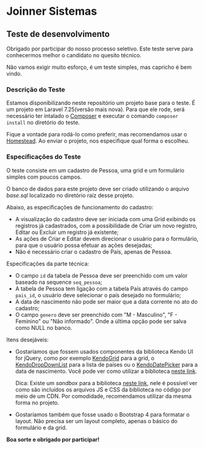 # Joinner Sistemas #

## Teste de desenvolvimento ##

Obrigado por participar do nosso processo seletivo. Este teste serve para conhecermos melhor o candidato no quesito técnico.

Não vamos exigir muito esforço, é um teste simples, mas capricho é bem vindo.

### Descrição do Teste ###

Estamos disponibilizando neste repositório um projeto base para o teste. É um projeto em Laravel 7.25(versão mais nova). Para que ele rode, será necessário ter intalado o [Composer](https://getcomposer.org/) e executar o comando `composer install` no diretório do teste.

Fique a vontade para rodá-lo como preferir, mas recomendamos usar o [Homestead](https://laravel.com/docs/7.x/homestead). Ao enviar o projeto, nos especifique qual forma o escolheu.

### Especificações do Teste ###

O teste consiste em um cadastro de Pessoa, uma grid e um formulário simples com poucos campos. 

O banco de dados para este projeto deve ser criado utilizando o arquivo *base.sql* localizado no diretório raíz desse projeto.

Abaixo, as especificações de funcionamento do cadastro:

 - A visualização do cadastro deve ser iniciada com uma Grid exibindo os registros já cadastrados, com a possibilidade de Criar um novo registro, Editar ou Excluir um registro já existente;
 - As ações de Criar e Editar devem direcionar o usuário para o formulário, para que o usuário possa efetuar as ações desejadas;
 - Não é necessário criar o cadastro de País, apenas de Pessoa.
 
Especificações da parte técnica:

 - O campo `id` da tabela de Pessoa deve ser preenchido com um valor baseado na sequence `seq_pessoa`;
 - A tabela de Pessoa tem ligação com a tabela País através do campo `pais_id`, o usuário deve selecionar o país desejado no formulário;
 - A data de nascimento não pode ser maior que a data corrente no ato do cadastro;
 - O campo `genero` deve ser preenchido com "M - Masculino", "F - Feminino" ou "Não informado". Onde a última opção pode ser salva como NULL no banco.

Itens desejáveis:

 - Gostaríamos que fossem usados componentes da biblioteca Kendo UI for jQuery, como por exemplo [KendoGrid](https://demos.telerik.com/kendo-ui/grid/index) para a grid, o [KendoDropDownList](https://demos.telerik.com/kendo-ui/dropdownlist/index) para a lista de países ou o [KendoDatePicker](https://demos.telerik.com/kendo-ui/datepicker/index) para a data de nascimento. Você pode ver como utilizar a biblioteca [neste link](https://docs.telerik.com/kendo-ui/intro/first-steps). 

    Dica: Existe um *sandbox* para a biblioteca [neste link](https://dojo.telerik.com/), nele é possível ver como são incluídos os arquivos JS e CSS da biblioteca no código por meio de um CDN. Por comodidade, recomendamos utilizar da mesma forma no projeto.
	
 - Gostaríamos também que fosse usado o Bootstrap 4 para formatar o layout. Não precisa ser um layout completo, apenas o básico do formulário e da grid.
 
 **Boa sorte e obrigado por participar!**